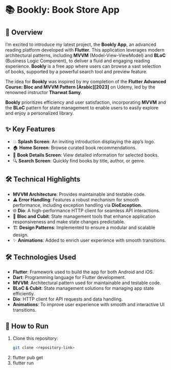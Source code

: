 # 📚 Bookly: Book Store App

## 📜 Overview  
I’m excited to introduce my latest project, the **Bookly App**, an advanced reading platform developed with **Flutter**. This application leverages modern architectural patterns, including **MVVM** (Model-View-ViewModel) and **BLoC** (Business Logic Component), to deliver a fluid and engaging reading experience. **Bookly** is a free app where users can browse a vast selection of books, supported by a powerful search tool and preview feature.

The idea for **Bookly** was inspired by my completion of the **Flutter Advanced Course: Bloc and MVVM Pattern [Arabic][2023]** on Udemy, led by the renowned instructor **Tharwat Samy**.

**Bookly** prioritizes efficiency and user satisfaction, incorporating **MVVM** and the **BLoC** pattern for state management to enable users to easily explore and enjoy a personalized library.

## ✨ Key Features  
- 💥 **Splash Screen**: An inviting introduction displaying the app’s logo.
- 🏠 **Home Screen**: Browse curated book recommendations.
- 📖 **Book Details Screen**: View detailed information for selected books.
- 🔍 **Search Screen**: Quickly find books by title, author, or genre.

## 🛠️ Technical Highlights  
- **MVVM Architecture**: Provides maintainable and testable code.
- ⚠️ **Error Handling**: Features a robust mechanism for smooth performance, including exception handling via **DioException**.
- 🌐 **Dio**: A high-performance HTTP client for seamless API interactions.
- 🔄 **Bloc and Cubit**: State management tools that enhance application responsiveness and make state changes predictable.
- 🏗️ **Design Patterns**: Implemented to ensure a modular and scalable design.
- ✨ **Animations**: Added to enrich user experience with smooth transitions.

## 🛠️ Technologies Used  
- **Flutter**: Framework used to build the app for both Android and iOS.
- **Dart**: Programming language for Flutter development.
- **MVVM**: Architectural pattern used for maintainable and testable code.
- **BLoC & Cubit**: State management solutions for managing app state efficiently.
- **Dio**: HTTP client for API requests and data handling.
- **Animations**: To improve user experience with smooth and interactive UI transitions.

## 🚀 How to Run  
1. Clone this repository:  
   ```bash
   git clone <repository-link>
2. flutter pub get
3. flutter run
